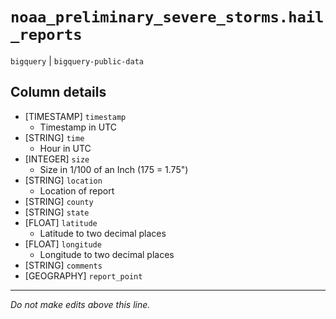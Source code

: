# `noaa_preliminary_severe_storms.hail_reports`
`bigquery` | `bigquery-public-data`

## Column details
* [TIMESTAMP] `timestamp`
  - Timestamp in UTC
* [STRING]    `time`
  - Hour in UTC
* [INTEGER]   `size`
  - Size in 1/100 of an Inch (175 = 1.75")
* [STRING]    `location`
  - Location of report
* [STRING]    `county`
* [STRING]    `state`
* [FLOAT]     `latitude`
  - Latitude to two decimal places
* [FLOAT]     `longitude`
  - Longitude to two decimal places
* [STRING]    `comments`
* [GEOGRAPHY] `report_point`

-------------------------------------------------------------------------------
*Do not make edits above this line.*
